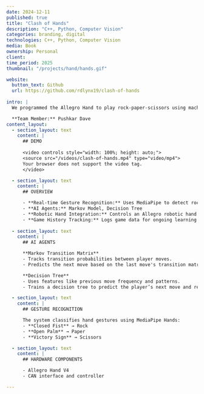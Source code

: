 ```yaml
---
date: 2024-12-11
published: true
title: "Clash of Hands"
description: "C++, Python, Computer Vision"
categories: branding, digital
technologies: C++, Python, Computer Vision
media: Book
ownership: Personal
client:
time_period: 2025
thumbnail: "/projects/hand/hands.gif"

website:
  button_text: Github
  url: https://github.com/rdlynx19/clash-of-hands
      
intro: |
  We programmed the Allegro Hand to play rock-paper-scissors using machine learning strategies that help it get smarter with every game.

  **Team Member:** Pushkar Dave
content_layout:
  - section_layout: text  
    content: |
      ## DEMO
      
      <video controls style="width: 100%; height: auto;">
      <source src="/videos/clash-of-hands.mp4" type="video/mp4">
      Your browser does not support the video tag.
      </video>

  - section_layout: text
    content: |
      ## OVERVIEW

      - **Real-time Gesture Recognition:** Uses MediaPipe to detect rock, paper, and scissors from live webcam input.
      - **AI Agents:** Markov Model, Decision Tree
      - **Robotic Hand Integration:** Controls an Allegro robotic hand via CAN bus to perform AI moves.
      - **Game History Tracking:** Logs game data for ongoing learning and behavior prediction.
  
  - section_layout: text
    content: |
      ## AI AGENTS

      **Markov Transition Matrix**
      - Tracks transition probabilities between player moves.
      - Predicts the next move based on the last move's transition matrix.

      **Decision Tree**
      - Uses features like previous move frequency and patterns.
      - Trains a decision tree to predict the player’s next move and respond optimally.

  - section_layout: text
    content: |
      ## GESTURE RECOGNITION

      The system classifies hand gestures using MediaPipe Hands:
      - **Closed Fist** → Rock
      - **Open Palm** → Paper
      - **Victory Sign** → Scissors

  - section_layout: text
    content: |
      ## HARDWARE COMPONENTS

      - Allegro Hand V4
      - CAN interface and controller

---
```

